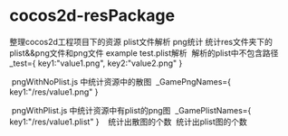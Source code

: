 # cocos2d-resPackage
整理cocos2d工程项目下的资源 plist文件解析 png统计 
统计res文件夹下的plist&&png文件和png文件
example test.plist解析
  解析的plist中不包含路径
  _test={
    key1:"value1.png",
    key2:"value2.png"
  }
  
  pngWithNoPlist.js 中统计资源中的散图
  _GamePngNames={
    key1:"/res/value1.png"
  }
  
  pngWithPlist.js 中统计资源中有plist的png图 
    _GamePlistNames={
    key1:"/res/value1.plist"
  }
  
  统计出散图的个数
  统计出plist图的个数

